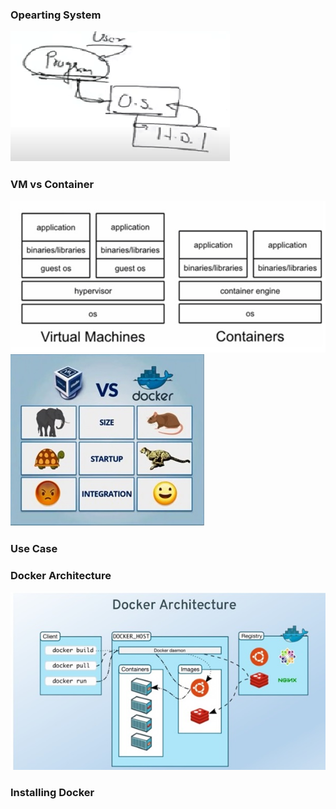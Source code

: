 ### Opearting System ##
<img src="os.png"/>

### VM vs Container ##
<img src="Container vs VM.jpg"/>

<img src="Container vs VM1.jpg"/>

### Use Case ###

### Docker Architecture ##

<img src="Docker Architecture.jpg"/>

### Installing Docker ##
